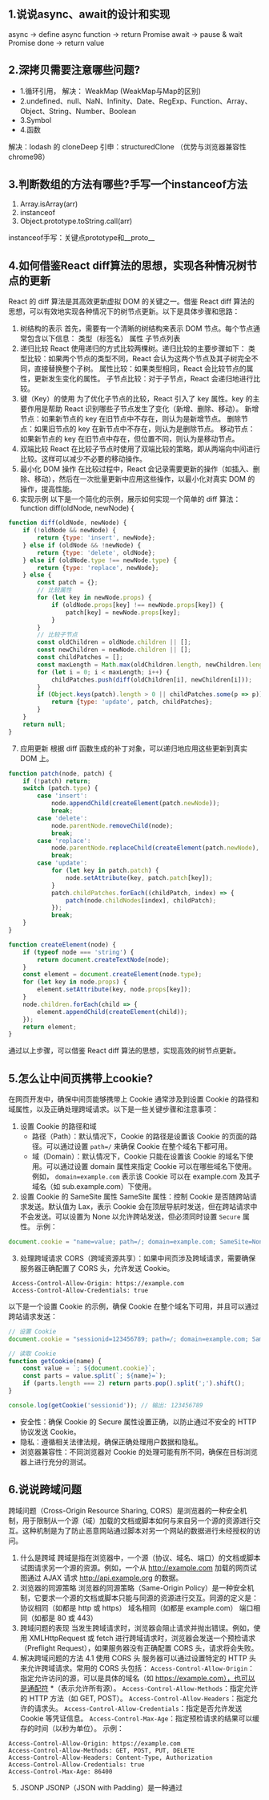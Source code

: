 ## 1.说说async、await的设计和实现

async -> define async function -> return Promise
await -> pause & wait Promise done -> return value

## 2.深拷贝需要注意哪些问题?
+ 1.循环引用， 解决： WeakMap (WeakMap与Map的区别)
+ 2.undefined、null、NaN、Infinity、Date、RegExp、Function、Array、Object、String、Number、Boolean
+ 3.Symbol
+ 4.函数

解决：lodash 的 cloneDeep
引申：structuredClone （优势与浏览器兼容性chrome98）

## 3.判断数组的方法有哪些?手写一个instanceof方法

1. Array.isArray(arr)
2. instanceof
3. Object.prototype.toString.call(arr)

instanceof手写：关键点prototype和__proto__

## 4.如何借鉴React diff算法的思想，实现各种情况树节点的更新

React 的 diff 算法是其高效更新虚拟 DOM 的关键之一。借鉴 React diff 算法的思想，可以有效地实现各种情况下的树节点更新。以下是具体步骤和思路：

1. 树结构的表示
   首先，需要有一个清晰的树结构来表示 DOM 节点。每个节点通常包含以下信息：
   类型（标签名）
   属性
   子节点列表
2. 递归比较
   React 使用递归的方式比较两棵树。递归比较的主要步骤如下：
   类型比较：如果两个节点的类型不同，React 会认为这两个节点及其子树完全不同，直接替换整个子树。
   属性比较：如果类型相同，React 会比较节点的属性，更新发生变化的属性。
   子节点比较：对于子节点，React 会递归地进行比较。
3. 键（Key）的使用
   为了优化子节点的比较，React 引入了 key 属性。key 的主要作用是帮助 React 识别哪些子节点发生了变化（新增、删除、移动）。
   新增节点：如果新节点的 key 在旧节点中不存在，则认为是新增节点。
   删除节点：如果旧节点的 key 在新节点中不存在，则认为是删除节点。
   移动节点：如果新节点的 key 在旧节点中存在，但位置不同，则认为是移动节点。
4. 双端比较
   React 在比较子节点时使用了双端比较的策略，即从两端向中间进行比较。这样可以减少不必要的移动操作。
5. 最小化 DOM 操作
   在比较过程中，React 会记录需要更新的操作（如插入、删除、移动），然后在一次批量更新中应用这些操作，以最小化对真实 DOM
   的操作，提高性能。
6. 实现示例
   以下是一个简化的示例，展示如何实现一个简单的 diff 算法：function diff(oldNode, newNode) {

```js
function diff(oldNode, newNode) {
    if (!oldNode && newNode) {
        return {type: 'insert', newNode};
    } else if (oldNode && !newNode) {
        return {type: 'delete', oldNode};
    } else if (oldNode.type !== newNode.type) {
        return {type: 'replace', newNode};
    } else {
        const patch = {};
        // 比较属性
        for (let key in newNode.props) {
            if (oldNode.props[key] !== newNode.props[key]) {
                patch[key] = newNode.props[key];
            }
        }
        // 比较子节点
        const oldChildren = oldNode.children || [];
        const newChildren = newNode.children || [];
        const childPatches = [];
        const maxLength = Math.max(oldChildren.length, newChildren.length);
        for (let i = 0; i < maxLength; i++) {
            childPatches.push(diff(oldChildren[i], newChildren[i]));
        }
        if (Object.keys(patch).length > 0 || childPatches.some(p => p)) {
            return {type: 'update', patch, childPatches};
        }
    }
    return null;
}

```

7. 应用更新
   根据 diff 函数生成的补丁对象，可以递归地应用这些更新到真实 DOM 上。

```js
function patch(node, patch) {
    if (!patch) return;
    switch (patch.type) {
        case 'insert':
            node.appendChild(createElement(patch.newNode));
            break;
        case 'delete':
            node.parentNode.removeChild(node);
            break;
        case 'replace':
            node.parentNode.replaceChild(createElement(patch.newNode), node);
            break;
        case 'update':
            for (let key in patch.patch) {
                node.setAttribute(key, patch.patch[key]);
            }
            patch.childPatches.forEach((childPatch, index) => {
                patch(node.childNodes[index], childPatch);
            });
            break;
    }
}

function createElement(node) {
    if (typeof node === 'string') {
        return document.createTextNode(node);
    }
    const element = document.createElement(node.type);
    for (let key in node.props) {
        element.setAttribute(key, node.props[key]);
    }
    node.children.forEach(child => {
        element.appendChild(createElement(child));
    });
    return element;
} 
```

通过以上步骤，可以借鉴 React diff 算法的思想，实现高效的树节点更新。

## 5.怎么让中间页携带上cookie?

在网页开发中，确保中间页能够携带上 Cookie 通常涉及到设置 Cookie 的路径和域属性，以及正确处理跨域请求。以下是一些关键步骤和注意事项：

1. 设置 Cookie 的路径和域
    + 路径（Path）：默认情况下，Cookie 的路径是设置该 Cookie 的页面的路径。可以通过设置 `path=/` 来确保 Cookie 在整个域名下都可用。
    + 域（Domain）：默认情况下，Cookie 只能在设置该 Cookie 的域名下使用。可以通过设置 domain 属性来指定 Cookie 可以在哪些域名下使用。例如，
      `domain=example.com` 表示该 Cookie 可以在 example.com 及其子域名（如 sub.example.com）下使用。
2. 设置 Cookie 的 SameSite 属性
   SameSite 属性：控制 Cookie 是否随跨站请求发送。默认值为 Lax，表示 Cookie 会在顶层导航时发送，但在跨站请求中不会发送。可以设置为
   None 以允许跨站发送，但必须同时设置 `Secure` 属性。
   示例：

```js
document.cookie = "name=value; path=/; domain=example.com; SameSite=None; Secure";
```

3. 处理跨域请求
   CORS（跨域资源共享）：如果中间页涉及跨域请求，需要确保服务器正确配置了 CORS 头，允许发送 Cookie。

```
 Access-Control-Allow-Origin: https://example.com
 Access-Control-Allow-Credentials: true
```

以下是一个设置 Cookie 的示例，确保 Cookie 在整个域名下可用，并且可以通过跨站请求发送：

```js
// 设置 Cookie
document.cookie = "sessionid=123456789; path=/; domain=example.com; SameSite=None; Secure";

// 读取 Cookie
function getCookie(name) {
    const value = `; ${document.cookie}`;
    const parts = value.split(`; ${name}=`);
    if (parts.length === 2) return parts.pop().split(';').shift();
}

console.log(getCookie('sessionid')); // 输出: 123456789

```

+ 安全性：确保 Cookie 的 Secure 属性设置正确，以防止通过不安全的 HTTP 协议发送 Cookie。
+ 隐私：遵循相关法律法规，确保正确处理用户数据和隐私。
+ 浏览器兼容性：不同浏览器对 Cookie 的处理可能有所不同，确保在目标浏览器上进行充分的测试。

## 6.说说跨域问题

跨域问题（Cross-Origin Resource Sharing,
CORS）是浏览器的一种安全机制，用于限制从一个源（域）加载的文档或脚本如何与来自另一个源的资源进行交互。这种机制是为了防止恶意网站通过脚本对另一个网站的数据进行未经授权的访问。

1. 什么是跨域
   跨域是指在浏览器中，一个源（协议、域名、端口）的文档或脚本试图请求另一个源的资源。例如，一个从 http://example.com 加载的网页试图通过
   AJAX 请求 http://api.example.org 的数据。
2. 浏览器的同源策略
   浏览器的同源策略（Same-Origin Policy）是一种安全机制，它要求一个源的文档或脚本只能与同源的资源进行交互。同源的定义是：
   协议相同（如都是 http 或 https）
   域名相同（如都是 example.com）
   端口相同（如都是 80 或 443）
3. 跨域问题的表现
   当发生跨域请求时，浏览器会阻止请求并抛出错误。例如，使用 XMLHttpRequest 或 fetch 进行跨域请求时，浏览器会发送一个预检请求（Preflight
   Request），如果服务器没有正确配置 CORS 头，请求将会失败。
4. 解决跨域问题的方法
   4.1 使用 CORS 头
   服务器可以通过设置特定的 HTTP 头来允许跨域请求。常用的 CORS 头包括：
   `Access-Control-Allow-Origin`：指定允许访问的源，可以是具体的域名（如 https://example.com），也可以是通配符 *（表示允许所有源）。
   `Access-Control-Allow-Methods`：指定允许的 HTTP 方法（如 GET, POST）。
   `Access-Control-Allow-Headers`：指定允许的请求头。
   `Access-Control-Allow-Credentials`：指定是否允许发送 Cookie 等凭证信息。
   `Access-Control-Max-Age`：指定预检请求的结果可以缓存的时间（以秒为单位）。
   示例：

```
Access-Control-Allow-Origin: https://example.com
Access-Control-Allow-Methods: GET, POST, PUT, DELETE
Access-Control-Allow-Headers: Content-Type, Authorization
Access-Control-Allow-Credentials: true
Access-Control-Max-Age: 86400
```

5. JSONP
   JSONP（JSON with Padding）是一种通过 <script> 标签来实现跨域请求的方法。它利用了 <script> 标签不受同源策略限制的特点。但
   JSONP 只支持 GET 请求，并且存在安全风险。
   示例：

```html

<script>
  // 获取数据
  function handleResponse(data) {
    console.log(data)
  }
</script>
<script src="http://api.example.org/data?callback=handleResponse"></script>
```

```js
const express = require('express');
const app = express();

// 后端通过 ?callback=handleResponse 的形式，后端返回一个函数调用，并把数据作为参数传入。
app.get('/data', (req, res) => {
    const callback = req.query.callback;
    const data = { "message": "成功获取数据" };
    const jsonData = JSON.stringify(data);
    const responseContent = `${callback}(${jsonData})`;
    res.set('Content-Type', 'application/javascript');
    res.send(responseContent);
});

const port = 3000;
app.listen(port, () => {
    console.log(`Server running on port ${port}`);
});
```

6. 跨域解决方案

+ JSONP
+ 代理（nginx、proxy）
+ 跨域资源共享（CORS）
+ websocket
  WebSocket 协议不受同源策略的限制，可以实现全双工通信。但需要服务器支持 WebSocket 协议。
+ postMessage
  postMessage 是 HTML5 提供的一种安全的跨文档通信方法，可以在不同窗口或 iframe 之间传递消息
+ prefetch 机制、
  对于某些跨域请求（如带有自定义头的请求或使用 PUT, DELETE 等方法的请求），浏览器会先发送一个 OPTIONS
  请求（预检请求），以确定服务器是否允许该跨域请求。服务器需要正确响应这个预检请求，否则实际请求将会被阻止。

7. 注意

+ 安全性：确保正确配置 CORS 头，避免不必要的安全风险。
+ 性能：预检请求会增加额外的网络开销，合理配置 Access-Control-Max-Age 可以减少预检请求的次数。
+ 兼容性：不同浏览器对 CORS 的支持程度不同，确保在目标浏览器上进行充分的测试。

## 7.讲讲webpack的整个工作流程

Webpack 是一个现代的模块打包工具，广泛用于前端开发中。它能够将项目中的各种资源（如
JavaScript、CSS、图片等）打包成一个或多个静态文件，以便在浏览器中加载和运行。以下是 Webpack 的整个工作流程：

1. 初始化

- **启动 Webpack**：通过命令行启动 Webpack，可以使用 `webpack` 命令或通过配置文件（如 `webpack.config.js`）进行配置。
- **加载配置**：Webpack 读取配置文件，解析其中的配置项，包括入口文件、输出路径、加载器（Loaders）、插件（Plugins）等。

2. 构建依赖图（Dependency Graph）

- **入口文件**：Webpack 从配置文件中指定的入口文件开始，分析其依赖关系。
- **递归解析**：Webpack 递归地解析每个模块的依赖，直到构建出完整的依赖图。依赖图是一个包含所有模块及其依赖关系的图结构。

3. 加载模块

- **加载器（Loaders）**：Webpack 使用加载器来处理不同类型的文件。加载器可以将文件从不同的语言（如 TypeScript、ES6+）转换为
  JavaScript，或者将样式文件（如 CSS、Sass）转换为 CSS。
- **配置加载器**：在 `webpack.config.js` 中配置加载器，指定哪些文件使用哪些加载器进行处理。

4. 生成模块

- **转换模块**：加载器将每个模块转换为 Webpack 可以理解的模块格式。
- **模块标识**：每个模块都会被赋予一个唯一的标识符，以便在依赖图中进行引用。

5. 优化模块

- **代码分割（Code Splitting）**：Webpack 可以将代码分割成多个小块，按需加载，提高加载性能。
- **压缩和混淆**：Webpack 可以使用插件（如 `TerserPlugin`）来压缩和混淆 JavaScript 代码，减少文件大小，提高安全性。
- **Tree Shaking**：Webpack 可以移除未使用的代码，减少最终打包文件的大小。

6. 输出文件

- **生成文件**：Webpack 根据配置文件中的输出路径和文件名，生成最终的静态文件。
- **输出格式**：输出文件可以是 JavaScript 文件、CSS 文件、图片文件等，具体取决于配置和加载器。

7. 插件（Plugins）

- **插件功能**：插件可以执行更广泛的任务，如打包优化、资源管理、环境变量注入等。
- **配置插件**：在 `webpack.config.js` 中配置插件，指定需要使用的插件及其配置。

8. 监听文件变化

- **开发服务器**：Webpack 可以与开发服务器（如 `webpack-dev-server`）结合使用，监听文件变化并自动重新打包。
- **热模块替换（HMR）**：在开发过程中，Webpack 可以实现热模块替换，无需刷新整个页面即可更新模块。

9. 缓存优化

- **缓存控制**：Webpack 可以通过配置文件中的 `output.filename` 和 `output.chunkFilename` 来控制文件名，以便更好地利用浏览器缓存。
- **内容哈希**：使用内容哈希（如 `[contenthash]`）可以确保文件名在内容变化时发生变化，从而避免浏览器缓存旧文件。

10. 性能优化

- **分析工具**：Webpack 提供了多种分析工具（如 `webpack-bundle-analyzer`）来帮助开发者分析打包后的文件，找出性能瓶颈。
- **懒加载**：通过动态 `import()` 语法实现懒加载，按需加载模块，减少初始加载时间。

11. 示例配置

以下是一个简单的 `webpack.config.js` 示例，展示了 Webpack 的基本配置：

```javascript
const path = require('path');
const HtmlWebpackPlugin = require('html-webpack-plugin');
const MiniCssExtractPlugin = require('mini-css-extract-plugin');
const TerserPlugin = require('terser-webpack-plugin');

module.exports = {
    entry: './src/index.js', // 入口文件
    output: {
        filename: '[name].[contenthash].js', // 输出文件名
        path: path.resolve(__dirname, 'dist'), // 输出路径
        clean: true // 清理输出目录
    },
    module: {
        rules: [
            {
                test: /\.js$/, // 匹配所有 .js 文件
                exclude: /node_modules/, // 排除 node_modules 目录
                use: {
                    loader: 'babel-loader' // 使用 babel-loader 处理 .js 文件
                }
            },
            {
                test: /\.css$/, // 匹配所有 .css 文件
                use: [
                    MiniCssExtractPlugin.loader, // 提取 CSS 到单独的文件
                    'css-loader' // 处理 CSS 文件
                ]
            },
            {
                test: /\.(png|svg|jpg|jpeg|gif)$/i, // 匹配图片文件
                type: 'asset/resource' // 将图片文件作为资源处理
            }
        ]
    },
    plugins: [
        new HtmlWebpackPlugin({
            template: './src/index.html' // 使用模板生成 HTML 文件
        }),
        new MiniCssExtractPlugin({
            filename: '[name].[contenthash].css' // 提取的 CSS 文件名
        })
    ],
    optimization: {
        minimize: true,
        minimizer: [new TerserPlugin()] // 使用 TerserPlugin 压缩 JavaScript 文件
    },
    devServer: {
        static: './dist', // 静态文件目录
        hot: true // 启用热模块替换
    }
};
```

通过以上步骤和配置，Webpack 可以高效地完成项目的打包工作，生成适合生产环境的静态文件。

## 8.有没有用过webpack的loader解决过一些具体的场景问题?

当然可以！Webpack 的加载器（Loaders）非常强大，可以解决许多具体的场景问题。以下是一些常见的场景及其对应的解决方案：

1. 处理 JavaScript 文件

**场景**：将 ES6+ 代码转换为 ES5 代码，以确保在旧版浏览器中运行。

**解决方案**：使用 `babel-loader` 和 Babel 转译器。

**配置示例**：

```javascript
module.exports = {
    module: {
        rules: [
            {
                test: /\.js$/,
                exclude: /node_modules/,
                use: {
                    loader: 'babel-loader',
                    options: {
                        presets: ['@babel/preset-env']
                    }
                }
            }
        ]
    }
};
```

2. 处理 CSS 文件

**场景**：将 CSS 文件导入到 JavaScript 中，并支持 CSS 预处理器（如 Sass 或 Less）。

**解决方案**：使用 `style-loader`、`css-loader` 和 `sass-loader` 或 `less-loader`。

**配置示例**：

```javascript
module.exports = {
    module: {
        rules: [
            {
                test: /\.scss$/,
                use: [
                    'style-loader', // 将 CSS 注入到 DOM 中的 style 标签形式
                    'css-loader',   // 解析 CSS 文件
                    'sass-loader'   // 将 Sass 文件编译为 CSS
                ]
            }
        ]
    }
};
```

使用 MiniCssExtractPlugin 将css文件提取到单独的文件中，此时就不需要 style-loader 了。
MiniCssExtractPlugin 的作用是将 CSS 提取到单独的文件中，并通过 <link> 标签引入这些文件，而 style-loader 的作用是将 CSS
作为内联 <style> 标签注入到 DOM 中。两者在功能上有重叠，但用途不同。

```javascript
   const HtmlWebpackPlugin = require('html-webpack-plugin');
const MiniCssExtractPlugin = require('mini-css-extract-plugin');

module.exports = {
    entry: './src/index.js',
    output: {
        filename: 'bundle.js',
        path: path.resolve(__dirname, 'dist')
    },
    module: {
        rules: [
            {
                test: /\.scss$/,
                use: [
                    MiniCssExtractPlugin.loader, // 提取 CSS
                    'css-loader',               // 解析 CSS 文件
                    'sass-loader'               // 将 Sass 文件编译为 CSS
                ]
            }
        ]
    },
    plugins: [
        new HtmlWebpackPlugin({
            template: './src/index.html' // 指定模板文件
        }),
        new MiniCssExtractPlugin({
            filename: '[name].[contenthash].css'
        })
    ]
};

```

3. 处理图片和字体文件

**场景**：将图片和字体文件作为模块导入，并处理其路径。

**解决方案**：使用 `file-loader` 或 `url-loader`。

**配置示例**：

```javascript
module.exports = {
    module: {
        rules: [
            {
                test: /\.(png|jpe?g|gif|svg|woff|woff2|ttf|eot|ico)$/,
                type: 'asset/resource', // Webpack 5 中的新语法
                generator: {
                    filename: 'assets/[hash][ext][query]'
                }
            }
        ]
    }
};
```

4. 处理 TypeScript 文件

**场景**：将 TypeScript 文件转换为 JavaScript 文件。

**解决方案**：使用 `ts-loader` 或 `awesome-typescript-loader`。

**配置示例**：

```javascript
module.exports = {
    module: {
        rules: [
            {
                test: /\.tsx?$/,
                use: 'ts-loader',
                exclude: /node_modules/
            }
        ]
    },
    resolve: {
        extensions: ['.tsx', '.ts', '.js']
    }
};
```

5. 处理 HTML 文件

**场景**：将 HTML 文件作为模块导入，并注入动态内容。

**解决方案**：使用 `html-loader`。

**配置示例**：

```javascript
module.exports = {
    module: {
        rules: [
            {
                test: /\.html$/,
                use: ['html-loader']
            }
        ]
    }
};
```

6. 处理 Markdown 文件

**场景**：将 Markdown 文件转换为 HTML 内容。

**解决方案**：使用 `markdown-loader` 和 `html-loader`。

**配置示例**：

```javascript
module.exports = {
    module: {
        rules: [
            {
                test: /\.md$/,
                use: ['html-loader', 'markdown-loader']
            }
        ]
    }
};
```

7. 处理 SVG 文件

**场景**：将 SVG 文件作为 React 组件导入。

**解决方案**：使用 `@svgr/webpack`。

**配置示例**：

```javascript
module.exports = {
    module: {
        rules: [
            {
                test: /\.svg$/,
                use: ['@svgr/webpack']
            }
        ]
    }
};
```

8. 处理 GraphQL 文件

**场景**：将 GraphQL 查询文件导入到 JavaScript 中。

**解决方案**：使用 `graphql-loader` 或 `graphql-tag/loader`。

**配置示例**：

```javascript
module.exports = {
    module: {
        rules: [
            {
                test: /\.(graphql|gql)$/,
                exclude: /node_modules/,
                use: 'graphql-tag/loader'
            }
        ]
    }
};
```

9. 处理 JSON5 文件

**场景**：支持 JSON5 格式的配置文件。

**解决方案**：使用 `json5-loader`。

**配置示例**：

```javascript
module.exports = {
    module: {
        rules: [
            {
                test: /\.json5$/,
                loader: 'json5-loader',
                type: 'javascript/auto'
            }
        ]
    }
};
```

10. 处理 WebAssembly 文件

**场景**：将 WebAssembly 文件导入到 JavaScript 中。

**解决方案**：使用 `wasm-loader`。

**配置示例**：

```javascript
module.exports = {
    module: {
        rules: [
            {
                test: /\.wasm$/,
                type: 'webassembly/experimental'
            }
        ]
    }
};
```

通过这些具体的加载器配置，Webpack 可以灵活地处理各种类型的文件，满足不同的开发需求。每个加载器都有其特定的功能和配置选项，可以根据项目需求进行调整和组合。

11. 处理文件hash
    在使用 Webpack 时，处理文件哈希（hash）可以帮助你更好地管理缓存，确保当文件内容发生变化时，浏览器能够加载最新的文件而不是缓存的旧版本。Webpack 提供了多种哈希算法和配置选项来处理不同类型的文件（如 HTML、CSS 和 JS）。以下是详细的说明和配置示例。 
+ 文件哈希的作用
   缓存控制：通过在文件名中添加哈希值，可以确保当文件内容发生变化时，生成的文件名也会变化，从而强制浏览器重新加载新文件。
   版本控制：便于版本管理和部署，确保用户总是获取到最新的资源。 
+ 哈希算法
   Webpack 支持多种哈希算法，常用的包括：
   [hash]：整个构建过程的哈希值，所有文件共享同一个哈希值。
   [chunkhash]：基于每个入口文件（chunk）的哈希值，不同入口文件的哈希值不同。
   [contenthash]：基于文件内容的哈希值，不同文件的哈希值不同，即使它们属于同一个入口文件。

+ HTML 文件：
HtmlWebpackPlugin 会自动生成 HTML 文件，并自动引入带有哈希的 JS 和 CSS 文件，因此不需要手动添加哈希。
+ CSS 文件：
使用 MiniCssExtractPlugin 提取 CSS 文件，并在 filename 中使用 [contenthash]，确保每个 CSS 文件的哈希值基于其内容。
+ JS 文件：
在 output.filename 中使用 [contenthash]，确保每个 JS 文件的哈希值基于其内容。

## 9.ES5怎么实现继承?讲讲对原型链的理解

+ 原型链继承: `Child.prototype = new Parent();Child.prototype.constructor = Child;`
+ 构造函数继承: `function Child(name) {Parent.call(this, name);this.childName = 'child';}`
+ 组合继承: `Child.prototype = Object.create(Parent.prototype); Child.prototype.constructor = Child;`
+ 原型式继承: `Object.create(Parent.prototype);`
+ 寄生式继承: `function createAnother(original) {
    const clone = Object.create(original);
    clone.newMethod = function() {
        // 新方法
    };
    return clone;
}`
+ 寄生组合式继承: `Child.prototype = Object.create(Parent.prototype); Child.prototype.constructor = Child;`

## 10.require和import的区别?
`require` 和 `import` 都是用于模块导入的语法，但它们分别属于不同的模块系统：CommonJS 和 ES6 模块系统。以下是它们之间的主要区别：

### 1. 语法和使用场景

#### 1.1 `require` (CommonJS)

- **语法**：
  ```javascript
  const module = require('module-name');
  ```


- **使用场景**：
   - 主要用于 Node.js 环境。
   - 动态导入模块（在运行时决定导入哪个模块）。

- **特点**：
   - 同步加载模块。
   - 可以在代码的任何地方使用。
   - 支持循环依赖（虽然不推荐）。

#### 1.2 `import` (ES6 模块)

- **语法**：
  ```javascript
  import module from 'module-name';
  import { namedExport } from 'module-name';
  import * as module from 'module-name';
  ```


- **使用场景**：
   - 主要用于浏览器环境（现代浏览器和构建工具支持）。
   - 静态导入模块（在编译时确定导入的模块）。

- **特点**：
   - 异步加载模块（通过动态 `import()` 可以实现动态导入）。
   - 必须在文件的顶层作用域使用（不能在函数或条件语句中使用）。
   - 不支持循环依赖（会导致编译错误）。

### 2. 动态导入

#### 2.1 `require` (动态导入)

- **语法**：
  ```javascript
  const module = require('module-name');
  ```


- **示例**：
  ```javascript
  const fs = require('fs');
  ```


#### 2.2 `import` (动态导入)

- **语法**：
  ```javascript
  import('module-name').then(module => {
      // 使用模块
  });
  ```


- **示例**：
  ```javascript
  import('./module.js').then(module => {
      module.default(); // 使用默认导出
      module.namedExport(); // 使用命名导出
  });
  ```


### 3. 导出

#### 3.1 `require` (CommonJS)

- **默认导出**：
  ```javascript
  // module.js
  module.exports = {
      default: function() {
          console.log('Default export');
      },
      namedExport: function() {
          console.log('Named export');
      }
  };

  // 使用
  const module = require('./module.js');
  module.default(); // 调用默认导出
  module.namedExport(); // 调用命名导出
  ```


#### 3.2 `import` (ES6 模块)

- **默认导出**：
  ```javascript
  // module.js
  export default function() {
      console.log('Default export');
  }

  // 使用
  import module from './module.js';
  module(); // 调用默认导出
  ```


- **命名导出**：
  ```javascript
  // module.js
  export function namedExport() {
      console.log('Named export');
  }

  // 使用
  import { namedExport } from './module.js';
  namedExport(); // 调用命名导出
  ```


- **混合导出**：
  ```javascript
  // module.js
  export default function() {
      console.log('Default export');
  }

  export function namedExport() {
      console.log('Named export');
  }

  // 使用
  import module, { namedExport } from './module.js';
  module(); // 调用默认导出
  namedExport(); // 调用命名导出
  ```


### 4. 编译工具支持

- **CommonJS (`require`)**：
   - 原生支持 Node.js。
   - 需要通过 Babel 等工具转换为 ES5 代码以在浏览器中使用。

- **ES6 模块 (`import`)**：
   - 原生支持现代浏览器。
   - 需要通过 Webpack、Babel 等工具打包和转换以在旧版浏览器中使用。

### 5. 性能和优化

- **CommonJS (`require`)**：
   - 同步加载，可能导致性能问题，尤其是在大型应用中。
   - 不支持 Tree Shaking（移除未使用的代码）。

- **ES6 模块 (`import`)**：
   - 异步加载，支持 Tree Shaking，可以显著减少打包后的文件大小。
   - 有助于提高应用的加载性能。

### 6. 总结

| 特性          | `require` (CommonJS)                | `import` (ES6 模块)                  |
|---------------|-----------------------------------|------------------------------------|
| **语法**      | `const module = require('module');` | `import module from 'module';`       |
| **使用场景**  | Node.js                           | 浏览器、现代 JavaScript 环境       |
| **加载方式**  | 同步                              | 异步（静态导入），支持动态导入     |
| **导出方式**  | `module.exports` 和 `exports`     | `export default` 和 `export`         |
| **动态导入**  | 支持                              | 支持（通过 `import()`）            |
| **Tree Shaking** | 不支持                          | 支持                               |
| **循环依赖**  | 支持（不推荐）                    | 不支持（会导致编译错误）           |

### 示例代码

#### CommonJS (`require`)

**模块文件 (`module.js`)**：
```javascript
// module.js
module.exports = {
    default: function() {
        console.log('Default export');
    },
    namedExport: function() {
        console.log('Named export');
    }
};
```


**使用模块**：
```javascript
// main.js
const module = require('./module.js');
module.default(); // 输出: Default export
module.namedExport(); // 输出: Named export
```


#### ES6 模块 (`import`)

**模块文件 (`module.js`)**：
```javascript
// module.js
export default function() {
    console.log('Default export');
}

export function namedExport() {
    console.log('Named export');
}
```


**使用模块**：
```javascript
// main.js
import module, { namedExport } from './module.js';
module(); // 输出: Default export
namedExport(); // 输出: Named export
```


通过这些区别和示例，你可以更好地理解 `require` 和 `import` 之间的差异，并根据具体需求选择合适的模块系统。
